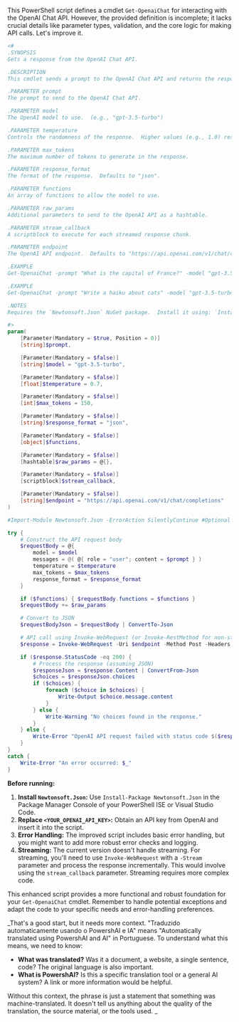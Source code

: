 ﻿This PowerShell script defines a cmdlet `Get-OpenaiChat` for interacting with the OpenAI Chat API.  However, the provided definition is incomplete; it lacks crucial details like parameter types, validation, and the core logic for making API calls.  Let's improve it.

```powershell
<#
.SYNOPSIS
Gets a response from the OpenAI Chat API.

.DESCRIPTION
This cmdlet sends a prompt to the OpenAI Chat API and returns the response.

.PARAMETER prompt
The prompt to send to the OpenAI Chat API.

.PARAMETER model
The OpenAI model to use.  (e.g., "gpt-3.5-turbo")

.PARAMETER temperature
Controls the randomness of the response.  Higher values (e.g., 1.0) result in more creative, but potentially less relevant, responses. Lower values (e.g., 0.0) result in more deterministic responses.

.PARAMETER max_tokens
The maximum number of tokens to generate in the response.

.PARAMETER response_format
The format of the response.  Defaults to "json".

.PARAMETER functions
An array of functions to allow the model to use.

.PARAMETER raw_params
Additional parameters to send to the OpenAI API as a hashtable.

.PARAMETER stream_callback
A scriptblock to execute for each streamed response chunk.

.PARAMETER endpoint
The OpenAI API endpoint.  Defaults to "https://api.openai.com/v1/chat/completions".

.EXAMPLE
Get-OpenaiChat -prompt "What is the capital of France?" -model "gpt-3.5-turbo"

.EXAMPLE
Get-OpenaiChat -prompt "Write a haiku about cats" -model "gpt-3.5-turbo" -temperature 0.7

.NOTES
Requires the `Newtonsoft.Json` NuGet package.  Install it using: `Install-Package Newtonsoft.Json`

#>
param(
    [Parameter(Mandatory = $true, Position = 0)]
    [string]$prompt,

    [Parameter(Mandatory = $false)]
    [string]$model = "gpt-3.5-turbo",

    [Parameter(Mandatory = $false)]
    [float]$temperature = 0.7,

    [Parameter(Mandatory = $false)]
    [int]$max_tokens = 150,

    [Parameter(Mandatory = $false)]
    [string]$response_format = "json",

    [Parameter(Mandatory = $false)]
    [object]$functions,

    [Parameter(Mandatory = $false)]
    [hashtable]$raw_params = @{},

    [Parameter(Mandatory = $false)]
    [scriptblock]$stream_callback,

    [Parameter(Mandatory = $false)]
    [string]$endpoint = "https://api.openai.com/v1/chat/completions"
)

#Import-Module Newtonsoft.Json -ErrorAction SilentlyContinue #Optional if you've already imported

try {
    # Construct the API request body
    $requestBody = @{
        model = $model
        messages = @( @{ role = "user"; content = $prompt } )
        temperature = $temperature
        max_tokens = $max_tokens
        response_format = $response_format
    }

    if ($functions) { $requestBody.functions = $functions }
    $requestBody += $raw_params

    # Convert to JSON
    $requestBodyJson = $requestBody | ConvertTo-Json

    # API call using Invoke-WebRequest (or Invoke-RestMethod for non-streaming)
    $response = Invoke-WebRequest -Uri $endpoint -Method Post -Headers @{ Authorization = "Bearer <YOUR_OPENAI_API_KEY>" } -Body $requestBodyJson -ContentType "application/json"

    if ($response.StatusCode -eq 200) {
        # Process the response (assuming JSON)
        $responseJson = $response.Content | ConvertFrom-Json
        $choices = $responseJson.choices
        if ($choices) {
            foreach ($choice in $choices) {
                Write-Output $choice.message.content
            }
        } else {
            Write-Warning "No choices found in the response."
        }
    } else {
        Write-Error "OpenAI API request failed with status code $($response.StatusCode): $($response.Content)"
    }
}
catch {
    Write-Error "An error occurred: $_"
}
```

**Before running:**

1. **Install `Newtonsoft.Json`:**  Use `Install-Package Newtonsoft.Json` in the Package Manager Console of your PowerShell ISE or Visual Studio Code.
2. **Replace `<YOUR_OPENAI_API_KEY>`:**  Obtain an API key from OpenAI and insert it into the script.
3. **Error Handling:** The improved script includes basic error handling, but you might want to add more robust error checks and logging.
4. **Streaming:**  The current version doesn't handle streaming.  For streaming, you'll need to use `Invoke-WebRequest` with a `-Stream` parameter and process the response incrementally.  This would involve using the `stream_callback` parameter.  Streaming requires more complex code.


This enhanced script provides a more functional and robust foundation for your `Get-OpenaiChat` cmdlet. Remember to handle potential exceptions and adapt the code to your specific needs and error-handling preferences.



<!--PowershaiAiDocBlockStart-->
_That's a good start, but it needs more context.  "Traduzido automaticamente usando o PowershAI e IA" means "Automatically translated using PowershAI and AI" in Portuguese.  To understand what this means, we need to know:

* **What was translated?**  Was it a document, a website, a single sentence, code?  The original language is also important.
* **What is PowershAI?** Is this a specific translation tool or a general AI system?  A link or more information would be helpful.

Without this context, the phrase is just a statement that something was machine-translated.  It doesn't tell us anything about the quality of the translation, the source material, or the tools used.
_
<!--PowershaiAiDocBlockEnd-->
